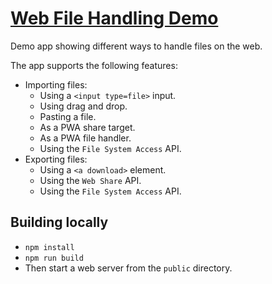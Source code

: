 # [Web File Handling Demo](https://cranky-shaw-fe95e8.netlify.app/)

Demo app showing different ways to handle files on the web.

The app supports the following features:

* Importing files:
  * Using a `<input type=file>` input.
  * Using drag and drop.
  * Pasting a file.
  * As a PWA share target.
  * As a PWA file handler.
  * Using the `File System Access` API.
* Exporting files:
  * Using a `<a download>` element.
  * Using the `Web Share` API.
  * Using the `File System Access` API.

## Building locally

* `npm install`
* `npm run build`
* Then start a web server from the `public` directory.
